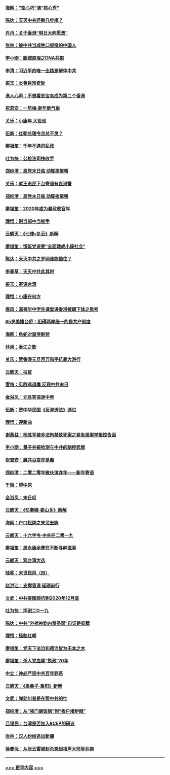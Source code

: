 #### [海网：“空心朽”演“核心秀”](../pages/nsc993/n11783874.md?t=01111444) 
#### [陈达：天灭中共还剩几步棋？](../pages/nsc993/n11783719.md?t=01111444) 
#### [丹丹：关于香港“明日大屿愿景”](../pages/nsc993/n11783273.md?t=01111444) 
#### [张林：被中共当成牲口奴役的中国人](../pages/nsc993/n11782397.md?t=01111444) 
#### [李小刚：脑控原理之DNA共振](../pages/nsc993/n11780962.md?t=01111444) 
#### [李清：习近平的唯一出路是解体中共](../pages/nsc993/n11780866.md?t=01111444) 
#### [振玉：炎黄巨难奇耻](../pages/nsc993/n11779632.md?t=01111444) 
#### [港人心声：不想看到宝岛成为第二个香港](../pages/nsc993/n11778817.md?t=01111444) 
#### [祝君安：一剪梅‧新年新气象](../pages/nsc993/n11776340.md?t=01111444) 
#### [关乐：小康年 大役现](../pages/nsc993/n11774213.md?t=01111444) 
#### [伍新：红朝总理令怎总不灵？](../pages/nsc993/n11770813.md?t=01111444) 
#### [廖祖笙：千年不遇的乱政](../pages/nsc993/n11770373.md?t=01111444) 
#### [吐为快：公检法司快收手](../pages/nsc993/n11770359.md?t=01111444) 
#### [郑纯清：恶党末日临 动辄挨掌嘴](../pages/nsc993/n11769912.md?t=01111444) 
#### [关乐：就王志民下台寄语有良港警](../pages/nsc993/n11769903.md?t=01111444) 
#### [郑纯清：恶党末日临 动辄挨掌嘴](../pages/nsc993/n11769356.md?t=01111444) 
#### [廖祖笙：2020年或为暴政收官年](../pages/nsc993/n11768216.md?t=01111444) 
#### [理悟：别当郎中当推手](../pages/nsc993/n11768243.md?t=01111444) 
#### [云鹤天：《七律▪冬云》新解](../pages/nsc993/n11768204.md?t=01111444) 
#### [廖祖笙：饿饭党说要“全面建成小康社会”](../pages/nsc993/n11767482.md?t=01111444) 
#### [陈达：天灭中共之罗网谁能挡住？](../pages/nsc993/n11767465.md?t=01111444) 
#### [李春草：天灭中共此其时](../pages/nsc993/n11767452.md?t=01111444) 
#### [振玉：寄语台湾](../pages/nsc993/n11767432.md?t=01111444) 
#### [理悟：小康在何方](../pages/nsc993/n11767394.md?t=01111444) 
#### [唐风：温哥华中学生课堂讲香港被踢下体之思考](../pages/nsc993/n11766848.md?t=01111444) 
#### [85岁美籍台侨：阻碍两岸统一的是共产制度](../pages/nsc993/n11765043.md?t=01111444) 
#### [海网：龟蛇对鼠哭新愁](../pages/nsc993/n11764895.md?t=01111444) 
#### [林泉：香江之歌](../pages/nsc993/n11764415.md?t=01111444) 
#### [关乐：赞香港元旦百万和平抗暴大游行](../pages/nsc993/n11764382.md?t=01111444) 
#### [云鹤天：扶贫](../pages/nsc993/n11764245.md?t=01111444) 
#### [雪绮：见群鸡退鹰  反观中共末日](../pages/nsc993/n11762112.md?t=01111444) 
#### [金浴凤：元旦寄语迷中帝](../pages/nsc993/n11761788.md?t=01111444) 
#### [伍新：贺中华民国《反渗透法》通过](../pages/nsc993/n11761994.md?t=01111444) 
#### [理悟：迎新曲](../pages/nsc993/n11761152.md?t=01111444) 
#### [谢燕益：杨胜军被非法拘禁致死案之紧急报案举报控告函](../pages/nsc993/n11756134.md?t=01111444) 
#### [李小刚：量子共振检测与中共的脑控武器](../pages/nsc993/n11754518.md?t=01111444) 
#### [祝君安：魔共百变亦是魔](../pages/nsc993/n11754469.md?t=01111444) 
#### [郑纯清：二零二零年散伙演弃年——新年寄语](../pages/nsc993/n11754195.md?t=01111444) 
#### [千瑞：望中原](../pages/nsc993/n11754159.md?t=01111444) 
#### [金浴凤：末日叹](../pages/nsc993/n11752359.md?t=01111444) 
#### [云鹤天：《忆秦娥‧娄山关》新解](../pages/nsc993/n11752348.md?t=01111444) 
#### [海网：户口松绑之来龙去脉](../pages/nsc993/n11752328.md?t=01111444) 
#### [云鹤天：十六字令‧中共在二零一九](../pages/nsc993/n11752305.md?t=01111444) 
#### [廖祖笙：周永康余孽在不断寻衅滋事](../pages/nsc993/n11751013.md?t=01111444) 
#### [云鹤天：观台湾大选](../pages/nsc993/n11751007.md?t=01111444) 
#### [陆客：末世民风（四）](../pages/nsc993/n11749203.md?t=01111444) 
#### [赵洪江：支撑香港 砥砺前行](../pages/nsc993/n11748482.md?t=01111444) 
#### [文武：中共妄图顽抗到2020年12月底](../pages/nsc993/n11748446.md?t=01111444) 
#### [吐为快：挥别二O一九](../pages/nsc993/n11748411.md?t=01111444) 
#### [陈达：中共“外扰神韵内禁圣诞”自证是妖孽](../pages/nsc993/n11748226.md?t=01111444) 
#### [理悟：怪胎红朝](../pages/nsc993/n11748206.md?t=01111444) 
#### [廖祖笙：党天下法治和德治皆为无本之木](../pages/nsc993/n11748135.md?t=01111444) 
#### [廖祖笙：杀人党血腥“执政”70年](../pages/nsc993/n11745144.md?t=01111444) 
#### [中立：神必严惩中共百年罪恶](../pages/nsc993/n11744970.md?t=01111444) 
#### [云鹤天：《采桑子‧重阳》新解](../pages/nsc993/n11744948.md?t=01111444) 
#### [文武：弹劾川普是在帮中共的忙](../pages/nsc993/n11744758.md?t=01111444) 
#### [郑纯清：从“挨门砸饭锅”到“挨户堵炉眼”](../pages/nsc993/n11744745.md?t=01111444) 
#### [吕锡民：台湾是否加入RCEP的研议](../pages/nsc993/n11744701.md?t=01111444) 
#### [张林：汉人纷纷逃出新疆](../pages/nsc993/n11743530.md?t=01111444) 
#### [徐曼沅：从张云雷被封杀想起相声大师吴兆南](../pages/nsc993/n11741816.md?t=01111444) 

----
#### [ >>> 更早内容 <<< ](../indexes/nsc993-earlier.md)
